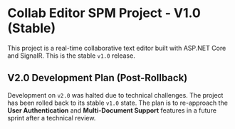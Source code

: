 # Collab Editor SPM Project - V1.0 (Stable)

This project is a real-time collaborative text editor built with ASP.NET Core and SignalR. This is the stable `v1.0` release.

## V2.0 Development Plan (Post-Rollback)

Development on `v2.0` was halted due to technical challenges. The project has been rolled back to its stable `v1.0` state. The plan is to re-approach the **User Authentication** and **Multi-Document Support** features in a future sprint after a technical review.